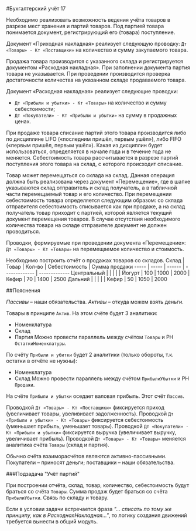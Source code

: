 #Бухгалтерский учёт 17

Необходимо реализовать возможность ведения учёта товаров в разрезе мест хранения и партий товаров. Под партией товара понимается документ, регистрирующий его (товара) поступление.

Документ «Приходная накладная» реализует следующую проводку:
`Дт «Товары» - Кт «Поставщики»` на количество и сумму закупаемого товара.

Продажа товара производится с указанного склада и регистрируется документом «Расходная накладная». При заполнении документа партия товара не указывается. При проведении производится проверка достаточности количества на указанном складе продаваемого товара.

Документ «Расходная накладная» реализует следующие проводки:
- `Дт «Прибыли и убытки» - Кт «Товары»` на количество и сумму себестоимости;
- `Дт «Покупатели» - Кт «Прибыли и убытки»` на сумму в продажных ценах.

При продаже товара списание партий этого товара производится либо по дисциплине LIFO («последним пришёл, первым ушёл»), либо FIFO («первым пришёл, первым ушёл»). Какая из дисциплин будет использоваться, определяется в начале года и в течение года не меняется. Себестоимость товара рассчитывается в разрезе партий поступления этого товара на склад, с которого происходит списание.

Товар может перемещаться со склада на склад. Данная операция должна быть реализована через документ «Перемещение», где в шапке указываются склад отправитель и склад получатель, а в табличной части перемещаемый товар и его количество. При перемещении себестоимость товара определяется следующим образом: со склада отправителя себестоимость списывается как при продаже, а на склад получатель товар приходит с партией, которой является текущий документ перемещения товаров. В случае отсутствия необходимого количества товара на складе отправителе документ не должен проводиться.

Проводки, формируемые при проведении документа «Перемещение»:
`Дт «Товары» - Кт «Товары»` на перемещаемое количество и стоимость.

Необходимо построить отчёт о продажах товаров со складов.
Склад | Товар | Кол-во | Себестоимость | Сумма продажи
----- | ----- | ------ | ------------- | -------------
Центральный | | | | 
 | Йогурт | 100 | 1000 | 2000
 | Кефир | 70 | 1400 | 2500
Дальний | | | | 
 | Кефир | 50 | 1050 | 2000

##Пояснения

*Пассивы* – наши обязательства.
*Активы* – откуда можем взять деньги.

Товары в принципе `Актив`. На этом счёте будет 3 аналитики:
- Номенклатура
- Склад
- Партия
Можно провести параллель между счётом `Товары` и РН `ОстаткиНоменклатуры`.

По счёту `Прибыли и убитки` будет 2 аналитики (только обороты, т.к. остатки в отчёте не нужны):
- Номенклатура
- Склад
Можно провести параллель между счётом `ПрибылиУбытки` и РН `Продажи`.

На счёте `Прибыли и убытки` оседает валовая прибыль. Этот счёт `Пассив`.

Проводкой `Дт «Товары» - Кт «Поставщики»` фиксируется приход (увеличивает товары, увелививает задолженность).
Проводкой `Дт «Прибыли и убытки» - Кт «Товары»` фиксируется себестоимость (уменьшает прибыль, уменьшает товары).
Проводкой `Дт «Покупатели» - Кт «Прибыли и убытки»` фиксируется выручка (увеличивает выручку, увеличивает прибыль).
Проводкой `Дт «Товары» - Кт «Товары»` меняется аналитика счёта `Товары` (склад и партия).

Обычно счёта взаиморасчётов являются активно-пассивными. Покупатели – приносят деньги; поставщики – наши обязательства.

###Подзадача "Учёт партий"

При построении отчёта, склад, товар, количество, себестоимость будут браться со счёта `Товары`. Сумма продаж будет браться со счёта `ПрибылиУбытки`. Связь по складу и товару.

Если в условии задачи встречается фраза *"... списать по тому же принципу, как в РасходнаяНакладная..."*, то логику создания движений требуется вынести в общий модуль.
